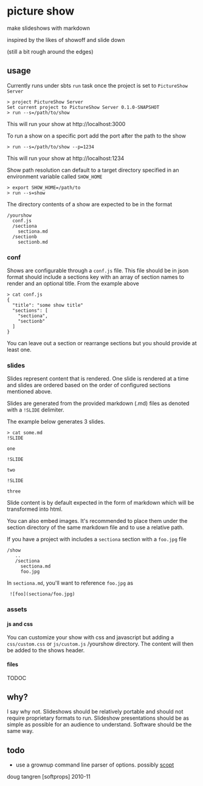 # picture show

make slideshows with markdown

inspired by the likes of showoff and slide down

(still a bit rough around the edges)

## usage

Currently runs under sbts `run` task once the project is set to `PictureShow Server`

    > project PictureShow Server
    Set current project to PictureShow Server 0.1.0-SNAPSHOT
    > run --s=/path/to/show

This will run your show at http://localhost:3000

To run a show on a specific port add the port after the path to the show

    > run --s=/path/to/show --p=1234

This will run your show at http://localhost:1234

Show path resolution can default to a target directory specified in an environment variable called `SHOW_HOME`

    > export SHOW_HOME=/path/to
    > run --s=show

The directory contents of a show are expected to be in the format


    /yourshow
      conf.js
      /sectiona
        sectiona.md
      /sectionb
        sectionb.md


### conf

Shows are configurable through a `conf.js` file. This file should be in json
format should include a sections key with an array of section names to render and an optional title. From the example above


    > cat conf.js
    {
      "title": "some show title"
      "sections": [
        "sectiona",
        "sectionb"
      ]
    }

You can leave out a section or rearrange sections but you should provide at least one.

### slides

Slides represent content that is rendered. One slide is rendered at a time and slides are ordered based on the order of configured sections mentioned above.

Slides are generated from the provided markdown (.md) files as denoted with
a `!SLIDE` delimiter.

The example below generates 3 slides.

    > cat some.md
    !SLIDE

    one

    !SLIDE

    two

    !SLIDE

    three

Slide content is by default expected in the form of markdown which will be transformed into html.

You can also embed images. It's recommended to place them under the section directory of the same markdown file and to use a relative path.

If you have a project with includes a `sectiona` section with a `foo.jpg` file

    /show
       ..
       /sectiona
         sectiona.md
         foo.jpg

In `sectiona.md`, you'll want to reference `foo.jpg` as

     ![foo](sectiona/foo.jpg)

### assets

#### js and css

You can customize your show with css and javascript but adding a `css/custom.css` or `js/custom.js` /yourshow directory. The content will then be added to the shows header.

#### files

TODOC

## why?

I say why not. Slideshows should be relatively portable and should not require proprietary formats to run. Slideshow presentations should be as simple as possible for an audience to understand. Software should be the same way.


## todo

* use a grownup command line parser of options. possibly [scopt](https://github.com/jstrachan/scopt)

doug tangren [softprops] 2010-11
